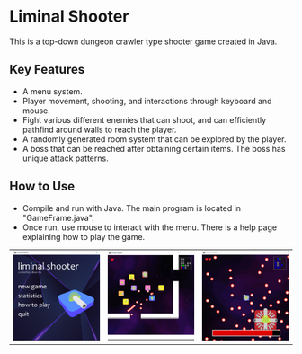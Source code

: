 <h1>Liminal Shooter</h1>
This is a top-down dungeon crawler type shooter game created in Java.
<h2>Key Features</h2>
<ul>
<li>A menu system.</li>
<li>Player movement, shooting, and interactions through keyboard and mouse.</li>
<li>Fight various different enemies that can shoot, and can efficiently pathfind around walls to reach the player.</li>
<li>A randomly generated room system that can be explored by the player.</li>
<li>A boss that can be reached after obtaining certain items. The boss has unique attack patterns.</li>
</ul>
<h2>How to Use</h2>
<ul>
<li>Compile and run with Java. The main program is located in "GameFrame.java".</li>
<li>Once run, use mouse to interact with the menu. There is a help page explaining how to play the game.</li>
</ul>
<table>
  <tr>
    <td><img src="../../docs/liminal-shooter-1.PNG"></td>
    <td><img src="../../docs/liminal-shooter-2.PNG"></td>
    <td><img src="../../docs/liminal-shooter-3.PNG"></td>
  </tr>
</table>
